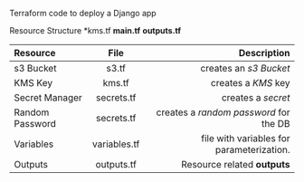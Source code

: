 Terraform code to deploy a Django app

Resource Structure
*kms.tf
**main.tf**
**outputs.tf**

| Resource        | File             | Description               |
| :---------------|:----------------:|--------------------------:|
| s3 Bucket       |s3.tf             | creates an *s3 Bucket*    |
| KMS Key         |kms.tf            | creates a *KMS* key       |
| Secret Manager  |secrets.tf        | creates a *secret*        |
| Random Password |secrets.tf        | creates a *random password* for the DB   |
| Variables       |variables.tf      | file with variables for parameterization.   |
| Outputs         |outputs.tf        | Resource related **outputs** |

